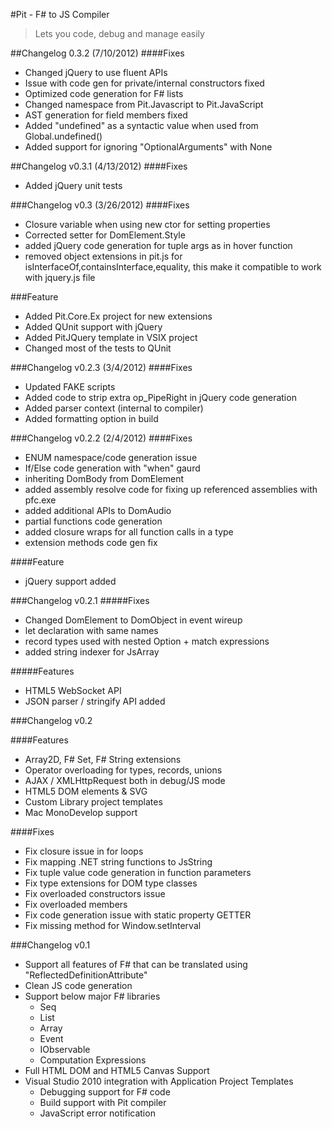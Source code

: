 #Pit - F# to JS Compiler
>Lets you code, debug and manage easily

##Changelog 0.3.2 (7/10/2012)
####Fixes
* Changed jQuery to use fluent APIs
* Issue with code gen for private/internal constructors fixed
* Optimized code generation for F# lists
* Changed namespace from Pit.Javascript to Pit.JavaScript
* AST generation for field members fixed
* Added "undefined" as a syntactic value when used from Global.undefined()
* Added support for ignoring "OptionalArguments" with None

##Changelog v0.3.1 (4/13/2012)
####Fixes
* Added jQuery unit tests

###Changelog v0.3 (3/26/2012)
####Fixes
* Closure variable when using new ctor for setting properties
* Corrected setter for DomElement.Style
* added jQuery code generation for tuple args as in hover function
* removed object extensions in pit.js for isInterfaceOf,containsInterface,equality, this make it compatible to work with jquery.js file

###Feature
* Added Pit.Core.Ex project for new extensions 
* Added QUnit support with jQuery
* Added PitJQuery template in VSIX project
* Changed most of the tests to QUnit

###Changelog v0.2.3 (3/4/2012)
####Fixes
* Updated FAKE scripts
* Added code to strip extra op_PipeRight in jQuery code generation
* Added parser context (internal to compiler)
* Added formatting option in build

###Changelog v0.2.2 (2/4/2012)
####Fixes
* ENUM namespace/code generation issue
* If/Else code generation with "when" gaurd
* inheriting DomBody from DomElement
* added assembly resolve code for fixing up referenced assemblies with pfc.exe
* added additional APIs to DomAudio
* partial functions code generation
* added closure wraps for all function calls in a type
* extension methods code gen fix

####Feature
* jQuery support added

###Changelog v0.2.1
#####Fixes
* Changed DomElement to DomObject in event wireup
* let declaration with same names
* record types used with nested Option + match expressions
* added string indexer for JsArray

#####Features
* HTML5 WebSocket API
* JSON parser / stringify API added

###Changelog v0.2

####Features
* Array2D, F# Set, F# String extensions
* Operator overloading for types, records, unions
* AJAX / XMLHttpRequest both in debug/JS mode
* HTML5 DOM elements & SVG
* Custom Library project templates
* Mac MonoDevelop support

####Fixes
* Fix closure issue in for loops
* Fix mapping .NET string functions to JsString
* Fix tuple value code generation in function parameters
* Fix type extensions for DOM type classes
* Fix overloaded constructors issue
* Fix overloaded members
* Fix code generation issue with static property GETTER
* Fix missing method for Window.setInterval

###Changelog v0.1

* Support all features of F# that can be translated using "ReflectedDefinitionAttribute"
* Clean JS code generation
* Support below major F# libraries
  * Seq
  * List
  * Array
  * Event
  * IObservable
  * Computation Expressions
* Full HTML DOM and HTML5 Canvas Support
* Visual Studio 2010 integration with Application Project Templates
  * Debugging support for F# code
  * Build support with Pit compiler
  * JavaScript error notification